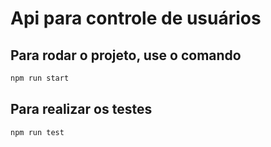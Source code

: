 # Api para controle de usuários

## Para rodar o projeto, use o comando

```sh
npm run start
```

## Para realizar os testes

```sh
npm run test
```
